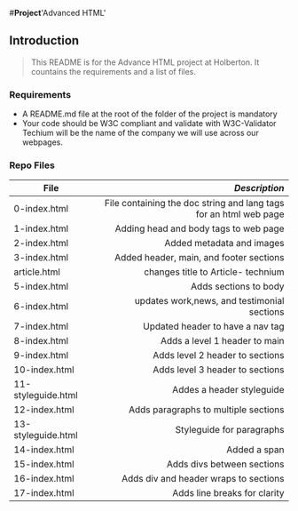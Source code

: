 #**Project**'Advanced HTML'

## Introduction
> This README is for the Advance HTML project at Holberton. It countains the requirements and a list of files.

### Requirements
- A README.md file at the root of the folder of the project is mandatory
- Your code should be W3C compliant and validate with W3C-Validator
Techium will be the name of the company we will use across our webpages.

### Repo Files
| **File** | *__Description__* |
|----------|----------------:|
|0-index.html| File containing the doc string and lang tags for an html web page|
|1-index.html| Adding head and body tags to web page|
|2-index.html|Added metadata and images|
|3-index.html| Added header, main, and footer sections|
|article.html| changes title to Article- technium|
|5-index.html| Adds sections to body|
|6-index.html|updates work,news, and testimonial sections|
|7-index.html| Updated header to have a nav tag|
|8-index.html| Adds a level 1 header to main|
|9-index.html| Adds level 2 header to sections|
|10-index.html| Adds level 3 header to sections|
|11-styleguide.html| Addes a header styleguide|
|12-index.html| Adds paragraphs to multiple sections|
|13-styleguide.html|Styleguide for paragraphs|
|14-index.html| Added a span|
|15-index.html| Adds divs between sections|
|16-index.html| Adds div and header wraps to sections|
|17-index.html| Adds line breaks for clarity|